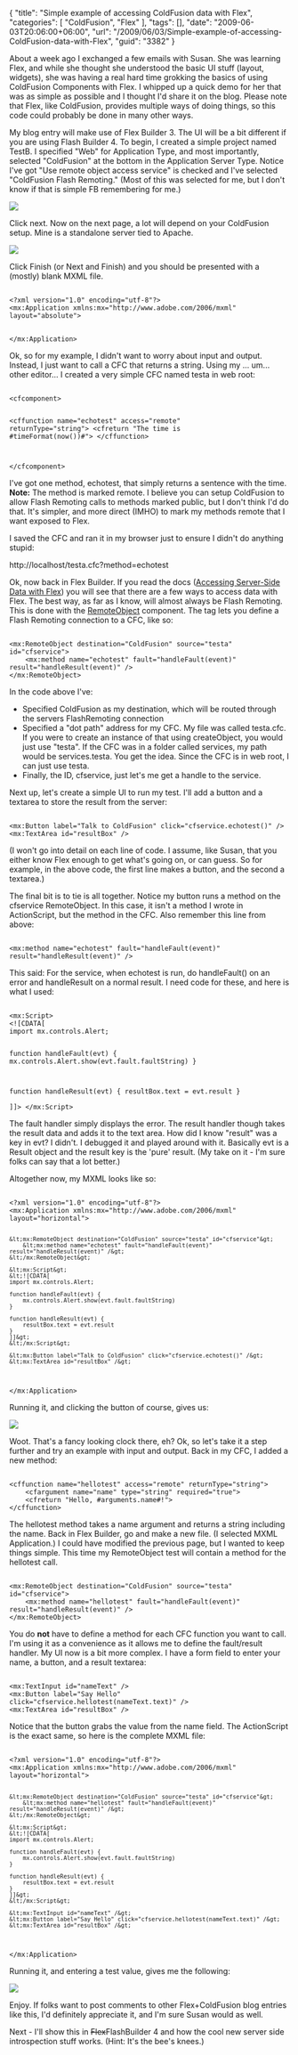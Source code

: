 {
	"title": "Simple example of accessing ColdFusion data with Flex",
	"categories": [
		"ColdFusion",
		"Flex"
	],
	"tags": [],
	"date": "2009-06-03T20:06:00+06:00",
	"url": "/2009/06/03/Simple-example-of-accessing-ColdFusion-data-with-Flex",
	"guid": "3382"
}

About a week ago I exchanged a few emails with Susan. She was learning Flex, and while she thought she understood the basic UI stuff (layout, widgets), she was having a real hard time grokking the basics of using ColdFusion Components with Flex. I whipped up a quick demo for her that was as simple as possible and I thought I'd share it on the blog. Please note that Flex, like ColdFusion, provides multiple ways of doing things, so this code could probably be done in many other ways.
<!--more-->
My blog entry will make use of Flex Builder 3. The UI will be a bit different if you are using Flash Builder 4. To begin, I created a simple project named TestB. I specified "Web" for Application Type, and most importantly, selected "ColdFusion" at the bottom in the Application Server Type. Notice I've got "Use remote object access service" is checked and I've selected "ColdFusion Flash Remoting." (Most of this was selected for me, but I don't know if that is simple FB remembering for me.)

<img src="http://www.raymondcamden.com/images//Picture 411.png">

Click next. Now on the next page, a lot will depend on your ColdFusion setup. Mine is a standalone server tied to Apache. 

<img src="http://www.coldfusionjedi.com/images//Picture 237.png">

Click Finish (or Next and Finish) and you should be presented with a (mostly) blank MXML file. 

<code>
&lt;?xml version="1.0" encoding="utf-8"?&gt;
&lt;mx:Application xmlns:mx="http://www.adobe.com/2006/mxml" layout="absolute"&gt;
	
&lt;/mx:Application&gt;
</code>

Ok, so for my example, I didn't want to worry about input and output. Instead, I just want to call a CFC that returns a string. Using my ... um... other editor... I created a very simple CFC named testa in web root:

<code>
&lt;cfcomponent&gt;

&lt;cffunction name="echotest" access="remote" returnType="string"&gt;
	&lt;cfreturn "The time is #timeFormat(now())#"&gt;
&lt;/cffunction&gt;

&lt;/cfcomponent&gt;
</code>

I've got one method, echotest, that simply returns a sentence with the time. <b>Note:</b> The method is marked remote. I believe you can setup ColdFusion to allow Flash Remoting calls to methods marked public, but I don't think I'd do that. It's simpler, and more direct (IMHO) to mark my methods remote that I want exposed to Flex.

I saved the CFC and ran it in my browser just to ensure I didn't do anything stupid:

http://localhost/testa.cfc?method=echotest

Ok, now back in Flex Builder. If you read the docs (<a href="http://livedocs.adobe.com/flex/3/html/help.html?content=data_access_1.html">Accessing Server-Side Data with Flex</a>) you will see that there are a few ways to access data with Flex. The best way, as far as I know, will almost always be Flash Remoting. This is done with the <a href="http://livedocs.adobe.com/flex/3/html/help.html?content=data_access_4.html#202412">RemoteObject</a> component</a>. The tag lets you define a Flash Remoting connection to a CFC, like so:

<code>
&lt;mx:RemoteObject destination="ColdFusion" source="testa" id="cfservice"&gt;
	&lt;mx:method name="echotest" fault="handleFault(event)" result="handleResult(event)" /&gt;
&lt;/mx:RemoteObject&gt;
</code>

In the code above I've:

<ul>
<li>Specified ColdFusion as my destination, which will be routed through the servers FlashRemoting connection
<li>Specified a "dot path" address for my CFC. My file was called testa.cfc. If you were to create an instance of that using createObject, you would just use "testa". If the CFC was in a folder called services, my path would be services.testa. You get the idea. Since the CFC is in web root, I can just use testa. 
<li>Finally, the ID, cfservice, just let's me get a handle to the service.
</ul>

Next up, let's create a simple UI to run my test. I'll add a button and a textarea to store the result from the server:

<code>
&lt;mx:Button label="Talk to ColdFusion" click="cfservice.echotest()" /&gt;
&lt;mx:TextArea id="resultBox" /&gt;
</code>

(I won't go into detail on each line of code. I assume, like Susan, that you either know Flex enough to get what's going on, or can guess. So for example, in the above code, the first line makes a button, and the second a textarea.) 

The final bit is to tie is all together. Notice my button runs a method on the cfservice RemoteObject. In this case, it isn't a method I wrote in ActionScript, but the method in the CFC. Also remember this line from above:

<code>
&lt;mx:method name="echotest" fault="handleFault(event)" result="handleResult(event)" /&gt;
</code>

This said: For the service, when echotest is run, do handleFault() on an error and handleResult on a normal result. I need code for these, and here is what I used:

<code>
&lt;mx:Script&gt;
&lt;![CDATA[
import mx.controls.Alert;

function handleFault(evt) {
	mx.controls.Alert.show(evt.fault.faultString)
}			
	
function handleResult(evt) {
	resultBox.text = evt.result
}		
]]&gt;
&lt;/mx:Script&gt;
</code>

The fault handler simply displays the error. The result handler though takes the result data and adds it to the text area. How did I know "result" was a key in evt? I didn't. I debugged it and played around with it. Basically evt is a Result object and the result key is the 'pure' result. (My take on it - I'm sure folks can say that a lot better.)

Altogether now, my MXML looks like so:

<code>
&lt;?xml version="1.0" encoding="utf-8"?&gt;
&lt;mx:Application xmlns:mx="http://www.adobe.com/2006/mxml" layout="horizontal"&gt;
	
	&lt;mx:RemoteObject destination="ColdFusion" source="testa" id="cfservice"&gt;
		&lt;mx:method name="echotest" fault="handleFault(event)" result="handleResult(event)" /&gt;
	&lt;/mx:RemoteObject&gt;
	
	&lt;mx:Script&gt;
	&lt;![CDATA[
	import mx.controls.Alert;

	function handleFault(evt) {
		mx.controls.Alert.show(evt.fault.faultString)
	}			
	
	function handleResult(evt) {
		resultBox.text = evt.result
	}		
	]]&gt;
	&lt;/mx:Script&gt;

	&lt;mx:Button label="Talk to ColdFusion" click="cfservice.echotest()" /&gt;
	&lt;mx:TextArea id="resultBox" /&gt;
		
&lt;/mx:Application&gt;
</code>

Running it, and clicking the button of course, gives us:

<img src="http://www.coldfusionjedi.com/images//Picture 54.png">

Woot. That's a fancy looking clock there, eh? Ok, so let's take it a step further and try an example with input and output. Back in my CFC, I added a new method:

<code>
&lt;cffunction name="hellotest" access="remote" returnType="string"&gt;
	&lt;cfargument name="name" type="string" required="true"&gt;
	&lt;cfreturn "Hello, #arguments.name#!"&gt;
&lt;/cffunction&gt;
</code>

The hellotest method takes a name argument and returns a string including the name. Back in Flex Builder, go and make a new file. (I selected MXML Application.) I could have modified the previous page, but I wanted to keep things simple. This time my RemoteObject test will contain a method for the hellotest call.

<code>
&lt;mx:RemoteObject destination="ColdFusion" source="testa" id="cfservice"&gt;
	&lt;mx:method name="hellotest" fault="handleFault(event)" result="handleResult(event)" /&gt;
&lt;/mx:RemoteObject&gt;
</code>

You do <b>not</b> have to define a method for each CFC function you want to call. I'm using it as a convenience as it allows me to define the fault/result handler. My UI now is a bit more complex. I have a form field to enter your name, a button, and a result textarea:

<code>
&lt;mx:TextInput id="nameText" /&gt;
&lt;mx:Button label="Say Hello" click="cfservice.hellotest(nameText.text)" /&gt;
&lt;mx:TextArea id="resultBox" /&gt;
</code>

Notice that the button grabs the value from the name field. The ActionScript is the exact same, so here is the complete MXML file:

<code>
&lt;?xml version="1.0" encoding="utf-8"?&gt;
&lt;mx:Application xmlns:mx="http://www.adobe.com/2006/mxml" layout="horizontal"&gt;
	
	&lt;mx:RemoteObject destination="ColdFusion" source="testa" id="cfservice"&gt;
		&lt;mx:method name="hellotest" fault="handleFault(event)" result="handleResult(event)" /&gt;
	&lt;/mx:RemoteObject&gt;
	
	&lt;mx:Script&gt;
	&lt;![CDATA[
	import mx.controls.Alert;

	function handleFault(evt) {
		mx.controls.Alert.show(evt.fault.faultString)
	}			
	
	function handleResult(evt) {
		resultBox.text = evt.result
	}		
	]]&gt;
	&lt;/mx:Script&gt;

	&lt;mx:TextInput id="nameText" /&gt;
	&lt;mx:Button label="Say Hello" click="cfservice.hellotest(nameText.text)" /&gt;
	&lt;mx:TextArea id="resultBox" /&gt;
		
&lt;/mx:Application&gt;
</code>

Running it, and entering a test value, gives me the following:

<img src="http://www.coldfusionjedi.com/images//Picture 61.png">

Enjoy. If folks want to post comments to other Flex+ColdFusion blog entries like this, I'd definitely appreciate it, and I'm sure Susan would as well. 

Next - I'll show this in <strike>Flex</strike>FlashBuilder 4 and how the cool new server side introspection stuff works. (Hint: It's the bee's knees.)